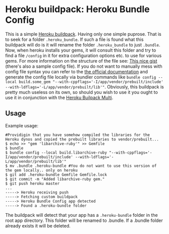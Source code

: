 Heroku buildpack: Heroku Bundle Config
=======================

This is a simple [Heroku buildpack](http://devcenter.heroku.com/articles/buildpacks). Having only one simple puprose. That is to seek for a folder `.heroku_bundle`. If such a file is found what this buildpack will do is it will rename the folder `.heroku_bundle` to just `.bundle`. Now, when heroku installs your gems, it will consult this folder and try to find a file `/config` in it for extra configuration options etc. to use for various gems. For more information on the structure of the file see: [This nice gist](https://gist.github.com/perplexes/5357663) (there's also a sample config file). If you do not want to manually mess with config file syntax you can refer to the [the official documentation](http://bundler.io/v1.5/man/bundle-config.1.html) and generate the config file locally via bundler commands like `bundle config --local build.some_gem "--with-cppflags='-I/app/vendor/prebuilt/include' --with-ldflags='-L/app/vendor/prebuilt/lib'"`. Obviously, this buildpack is pretty much useless on its own, so should you wish to use it you ought to use it in conjunction with the [Heroku Builpack Multi](https://github.com/ddollar/heroku-buildpack-multi).

Usage
-----

Example usage:

    #Providigin that you have somehow compiled the libraries for the Heroku dynos and copied the prebuilt libraries to vendor/prebuilt...
    $ echo >> "gem 'libarchive-ruby'" >> Gemfile
    $ bundle
    $ bundle config --local build.libarchive-ruby "--with-cppflags='-I/app/vendor/prebuilt/include' --with-ldflags='-L/app/vendor/prebuilt/lib'"
    $ mv .bundle .heroku-bundle #You do not want to use this version of the gem locally.. only on heroku
    $ git add .heroku-bundle Gemfile Gemfile.lock
    $ git commit -m "Added libarchive-ruby gem."
    $ git push heroku master
    ...
    -----> Heroku receiving push
    -----> Fetching custom buildpack
    -----> Heroku Bundle Config app detected
    -----> Found a .heroku-bundle folder

The buildpack will detect that your app has a `.heroku-bundle` folder in the root app directory. This folder will be renamed to .bundle. If a .bundle folder already exists it will be deleted.